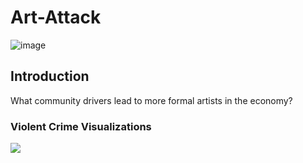 # Art-Attack 

![image](https://www.flintside.com/galleries/mural_collage.jpg)

## Introduction
What community drivers lead to more formal artists in the economy? 

### Violent Crime Visualizations

<div class='tableauPlaceholder' id='viz1605719380819' style='position: relative'><noscript><a href='#'><img alt=' ' src='https:&#47;&#47;public.tableau.com&#47;static&#47;images&#47;XT&#47;XTRYSGHGF&#47;1_rss.png' style='border: none' /></a></noscript><object class='tableauViz'  style='display:none;'><param name='host_url' value='https%3A%2F%2Fpublic.tableau.com%2F' /> <param name='embed_code_version' value='3' /> <param name='path' value='shared&#47;XTRYSGHGF' /> <param name='toolbar' value='yes' /><param name='static_image' value='https:&#47;&#47;public.tableau.com&#47;static&#47;images&#47;XT&#47;XTRYSGHGF&#47;1.png' /> <param name='animate_transition' value='yes' /><param name='display_static_image' value='yes' /><param name='display_spinner' value='yes' /><param name='display_overlay' value='yes' /><param name='display_count' value='yes' /><param name='language' value='en' /><param name='filter' value='publish=yes' /></object></div>     

 
